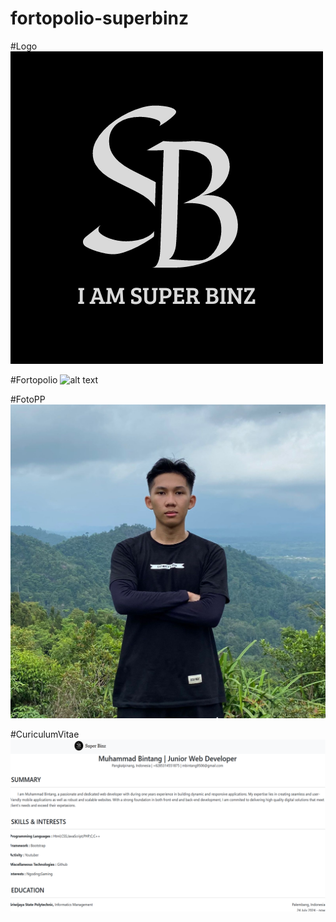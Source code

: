 # fortopolio-superbinz

#Logo
![alt text](https://github.com/Binzqt/fortopolio-superbinz/blob/main/LOGO%20DEWEK.png?raw=true)

#Fortopolio
![alt text](?raw=true)

#FotoPP
![alt text](https://github.com/Binzqt/fortopolio-superbinz/blob/main/Gambar%20WhatsApp%202024-07-18%20pukul%2015.32.28_bc25eb7e.jpg?raw=true)

#CuriculumVitae
![alt text](https://github.com/Binzqt/fortopolio-superbinz/blob/15381c4b118c7729639b855e0bdfaa1c6d5c42e9/Cuplikan_layar_resized.png?raw=true)
